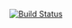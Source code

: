[![Build Status](https://travis-ci.org/yanns/zeugnis.svg?branch=master)](https://travis-ci.org/yanns/zeugnis)
